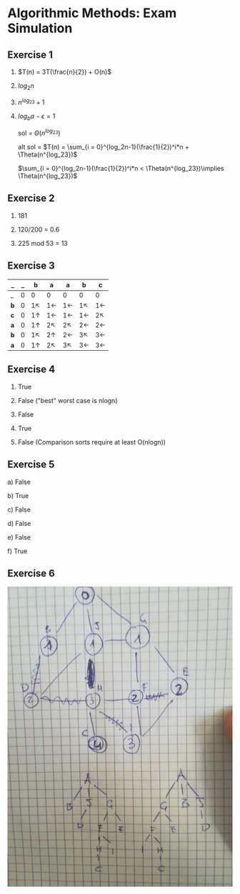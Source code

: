 # Algorithmic Methods: Exam Simulation

## Exercise 1

1. $T(n) = 3T(\frac{n}{2}) + O(n)$

2. $log_2n$

3. $n^{log_23}+1$

4. $log_ba - \epsilon = 1$

    sol = $\Theta(n^{log_23})$

    alt sol = $T(n) = \sum_{i = 0}^{log_2n-1}(\frac{1}{2})^i*n + \Theta(n^{log_23})$

    $\sum_{i = 0}^{log_2n-1}(\frac{1}{2})^i*n < \Theta(n^{log_23})\implies \Theta(n^{log_23})$

## Exercise 2

1. 181

2. 120/200 = 0.6

3. 225 mod 53 = 13

## Exercise 3

_ |_|__b__|__a__|__a__|__b__|__c__
---|---|---|---|---|---|---
_|0|0|0|0|0|0
__b__|0|1↖|1←|1←|1↖|1←
__c__|0|1↑|1←|1←|1←|2↖
__a__|0|1↑|2↖|2↖|2←|2←
__b__|0|1↖|2↑|2←|3↖|3←
__a__|0|1↑|2↖|3↖|3←|3←

## Exercise 4

1. True

2. False ("best" worst case is nlogn)

3. False

4. True

5. False (Comparison sorts require at least O(nlogn))

## Exercise 5

a) False

b) True

c) False

d) False

e) False

f) True

## Exercise 6

![graph](./immagini/graph.jpg)